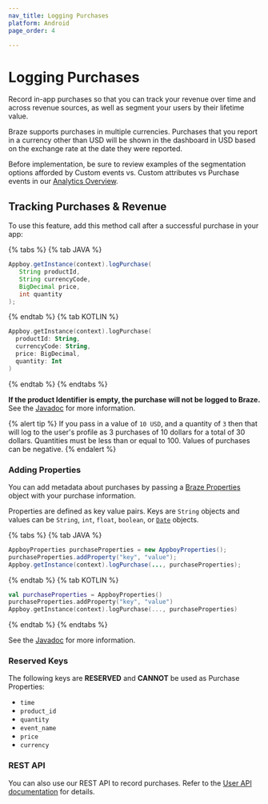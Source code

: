 ```yaml
---
nav_title: Logging Purchases
platform: Android
page_order: 4

---
```

# Logging Purchases

Record in-app purchases so that you can track your revenue over time and across revenue sources, as well as segment your users by their lifetime value.

Braze supports purchases in multiple currencies. Purchases that you report in a currency other than USD will be shown in the dashboard in USD based on the exchange rate at the date they were reported.

Before implementation, be sure to review examples of the segmentation options afforded by Custom events vs. Custom attributes vs Purchase events in our [Analytics Overview][3].

## Tracking Purchases & Revenue

To use this feature, add this method call after a successful purchase in your app:

{% tabs %}
{% tab JAVA %}

```java
Appboy.getInstance(context).logPurchase(
   String productId,
   String currencyCode,
   BigDecimal price,
   int quantity
);
```

{% endtab %}
{% tab KOTLIN %}

```kotlin
Appboy.getInstance(context).logPurchase(
  productId: String,
  currencyCode: String,
  price: BigDecimal,
  quantity: Int
)
```

{% endtab %}
{% endtabs %}

__If the product Identifier is empty, the purchase will not be logged to Braze.__ See the [Javadoc][8] for more information.

{% alert tip %}
  If you pass in a value of `10 USD`, and a quantity of `3` then that will log to the user's profile as 3 purchases of 10 dollars for a total of 30 dollars. Quantities must be less than or equal to 100. Values of purchases can be negative.
{% endalert %}

### Adding Properties

You can add metadata about purchases by passing a [Braze Properties][4] object with your purchase information.

Properties are defined as key value pairs.  Keys are `String` objects and values can be `String`, `int`, `float`, `boolean`, or [`Date`][5] objects.

{% tabs %}
{% tab JAVA %}

```java
AppboyProperties purchaseProperties = new AppboyProperties();
purchaseProperties.addProperty("key", "value");
Appboy.getInstance(context).logPurchase(..., purchaseProperties);
```

{% endtab %}
{% tab KOTLIN %}

```kotlin
val purchaseProperties = AppboyProperties()
purchaseProperties.addProperty("key", "value")
Appboy.getInstance(context).logPurchase(..., purchaseProperties)
```

{% endtab %}
{% endtabs %}

See the [Javadoc][6] for more information.

### Reserved Keys

The following keys are __RESERVED__ and __CANNOT__ be used as Purchase Properties:

- `time`
- `product_id`
- `quantity`
- `event_name`
- `price`
- `currency`

### REST API

You can also use our REST API to record purchases. Refer to the [User API documentation][1] for details.

[1]: {{site.baseurl}}/developer_guide/rest_api/user_data/#user-data
[3]: {{site.baseurl}}/developer_guide/platform_wide/analytics_overview/#user-data-collection
[4]: https://appboy.github.io/appboy-android-sdk/javadocs/com/appboy/models/outgoing/AppboyProperties.html
[5]: http://developer.android.com/reference/java/util/Date.html
[6]: https://appboy.github.io/appboy-android-sdk/javadocs/com/appboy/Appboy.html#logPurchase(java.lang.String,%20java.lang.String,%20java.math.BigDecimal,%20int,%20com.appboy.models.outgoing.AppboyProperties)
[8]: https://appboy.github.io/appboy-android-sdk/javadocs/com/appboy/Appboy.html#logPurchase(java.lang.String,%20java.lang.String,%20java.math.BigDecimal,%20int)
